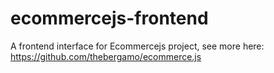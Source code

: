 # ecommercejs-frontend
A frontend interface for Ecommercejs project, see more here: https://github.com/thebergamo/ecommerce.js

